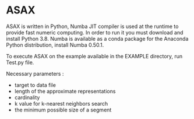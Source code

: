 # ASAX

ASAX is written in Python, Numba JIT compiler is used at the runtime to provide fast numeric computing. In order to run it you must download and install Python 3.8. Numba is available as a conda package for the Anaconda Python distribution, install Numba 0.50.1.

To execute ASAX on the example available in the EXAMPLE directory, run Test.py file.

Necessary parameters : 
* target to data file
* length of the approximate representations
* cardinality
* k value for k-nearest neighbors search
* the minimum possible size of a segment
